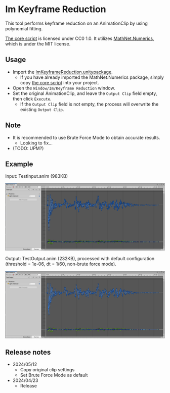 # Im Keyframe Reduction

This tool performs keyframe reduction on an AnimationClip by using polynomial fitting.

[The core script](https://github.com/phi16/ImKeyframeReduction/blob/main/Assets/Im/Script/KeyframeReduction.cs) is licensed under CC0 1.0. It utilizes [MathNet.Numerics](https://numerics.mathdotnet.com/), which is under the MIT license.

## Usage

- Import the [ImKeyframeReduction.unitypackage](https://github.com/phi16/ImKeyframeReduction/raw/main/ImKeyframeReduction.unitypackage).
  - If you have already imported the MathNet.Numerics package, simply copy [the core script](https://github.com/phi16/ImKeyframeReduction/blob/main/Assets/Im/Script/KeyframeReduction.cs) into your project.
- Open the `Window/Im/Keyframe Reduction` window.
- Set the original AnimationClip, and leave the `Output Clip` field empty, then click `Execute`.
    - If the `Output Clip` field is not empty, the process will overwrite the existing `Output Clip`.

## Note

- It is recommended to use Brute Force Mode to obtain accurate results.
    - Looking to fix...
- (TODO: UPM?)

## Example

Input: TestInput.anim (983KB)

![Screenshot](img/testInput.png)

Output: TestOutput.anim (232KB), processed with default configuration (threshold = 1e-06, dt = 1/60, non-brute force mode).

![Screenshot](img/testOutput.png)

## Release notes

- 2024/05/12
    - Copy original clip settings
    - Set Brute Force Mode as default
- 2024/04/23
    - Release
